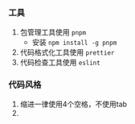# 

### 工具
1. 包管理工具使用 `pnpm`
    - 安装 `npm install -g pnpm`
2. 代码格式化工具使用 `prettier`
3. 代码检查工具使用 `eslint`

### 代码风格
1. 缩进一律使用4个空格，不使用tab
2. 